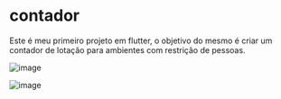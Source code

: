 # contador

Este é meu primeiro projeto em flutter, o objetivo do mesmo é criar um contador de lotação para ambientes com restrição de pessoas.

![image](https://user-images.githubusercontent.com/42500047/161985671-4f5907b3-977e-4e98-9ed7-41a91a15758a.png)

![image](https://user-images.githubusercontent.com/42500047/161985750-cebdb521-1d64-4bfc-98e2-6ca35db698ea.png)


